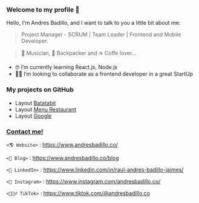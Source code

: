 ### Welcome to my profile 👋

Hello, I'm Andres Badillo, and I want to talk to you a little bit about me: 

>Project Manager - SCRUM | Team Leader | Frontend and Mobile Developer.

>🎸 Musician, 🛫 Backpacker and ☕ Coffe lover...  
  

- 🤓 I’m currently learning React.js, Node.js
- 🤝🏻 I’m looking to collaborate as a frontend developer in a great StartUp

### My projects on GitHub

* Layout [Batatabit](https://andresbadillo.github.io/layout_batatabit/)
* Layout [Menu Restaurant](https://andresbadillo.github.io/Demo_Layout_GRID/)
* Layout [Google](https://andresbadillo.github.io/layout_google/)
 
 ### [Contact me!](https://www.andresbadillo.co/contacto)

`<🌎 Website>` : <https://www.andresbadillo.co/>

`<📰 Blog>` : <https://www.andresbadillo.co/blog>

`<💼 LinkedIn>` : <https://www.linkedin.com/in/raul-andres-badillo-jaimes/>

`<🎈 Instagram>` : <https://www.instagram.com/andresbadillo.co/>

`<🏋🏻‍♂️ TikTok>` : <https://www.tiktok.com/@andresbadillo.co>

<!--
**andresbadillo/andresbadillo** is a ✨ _special_ ✨ repository because its `README.md` (this file) appears on your GitHub profile.

Here are some ideas to get you started:

- 🔭 I’m currently working on ...
- 🌱 I’m currently learning ...
- 👯 I’m looking to collaborate on ...
- 🤔 I’m looking for help with ...
- 💬 Ask me about ...
- 📫 How to reach me: ...
- 😄 Pronouns: ...
- ⚡ Fun fact: ...
-->
